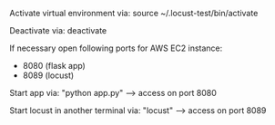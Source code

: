 Activate virtual environment via:
source ~/.locust-test/bin/activate

Deactivate via:
deactivate

If necessary open following ports for AWS EC2 instance:
- 8080 (flask app)
- 8089 (locust)

Start app via:
"python app.py" --> access on port 8080

Start locust in another terminal via:
"locust" --> access on port 8089